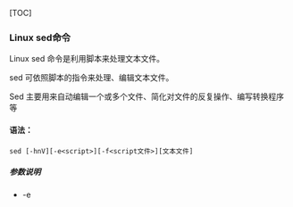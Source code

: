 [TOC]

### Linux sed命令

Linux sed 命令是利用脚本来处理文本文件。

sed 可依照脚本的指令来处理、编辑文本文件。

Sed 主要用来自动编辑一个或多个文件、简化对文件的反复操作、编写转换程序等



#### 语法：

```shell
sed [-hnV][-e<script>][-f<script文件>][文本文件]
```

##### 参数说明

- -e<script>或--expression=<script> 以选项中指定的script来处理输入的文本文件。
- -f<script文件>或--file=<script文件> 以选项中指定的script文件来处理输入的文本文件。
- -h或--help 显示帮助。
- -n或--quiet或--silent 仅显示script处理后的结果。
- -V或--version 显示版本信息。

##### 动作说明

- a ：新增， a 的后面可以接字串，而这些字串会在新的一行出现(目前的下一行)～
- c ：取代， c 的后面可以接字串，这些字串可以取代 n1,n2 之间的行！
- d ：删除，因为是删除啊，所以 d 后面通常不接任何咚咚；
- i ：插入， i 的后面可以接字串，而这些字串会在新的一行出现(目前的上一行)；
- p ：打印，亦即将某个选择的数据印出。通常 p 会与参数 sed -n 一起运行～
- s ：取代，可以直接进行取代的工作哩！通常这个 s 的动作可以搭配正规表示法！例如 1,20s/old/new/g 就是啦！

#### 实例

在testfile文件的第四行后添加一行，并将结果输出到标准输出，在命令行提示符下输入如下命令：

```shell
sed -e 4a\newLine testfile 
```

首先查看testfile中的内容如下：

```
$ cat testfile #查看testfile 中的内容  
HELLO LINUX!  
Linux is a free unix-type opterating system.  
This is a linux testfile!  
Linux test
```

使用sed命令后，输出结果如下：

```
$ sed -e 4a\newline testfile #使用sed 在第四行后添加新字符串  
HELLO LINUX! #testfile文件原有的内容  
Linux is a free unix-type opterating system.  
This is a linux testfile!  
Linux test  
newline
```

#### 以行为单位的新增/删除

将 /etc/passwd 的内容列出并且列印行号，同时，请将第 2~5 行删除！

```
[root@www ~]# nl /etc/passwd | sed '2,5d'
1 root:x:0:0:root:/root:/bin/bash
6 sync:x:5:0:sync:/sbin:/bin/sync
7 shutdown:x:6:0:shutdown:/sbin:/sbin/shutdown
.....(后面省略).....
```

sed 的动作为 '2,5d' ，那个 d 就是删除！因为 2-5 行给他删除了，所以显示的数据就没有 2-5 行罗～ 另外，注意一下，原本应该是要下达 sed -e 才对，没有 -e 也行啦！同时也要注意的是， sed 后面接的动作，请务必以 '' 两个单引号括住喔！

只要删除第 2 行

```
nl /etc/passwd | sed '2d' 
```

在第二行后(亦即是加在第三行)加上『drink tea?』字样！

```
[root@www ~]# nl /etc/passwd | sed '2a drink tea'
1 root:x:0:0:root:/root:/bin/bash
2 bin:x:1:1:bin:/bin:/sbin/nologin
drink tea
3 daemon:x:2:2:daemon:/sbin:/sbin/nologin
.....(后面省略).....
```

那如果是要在第二行前

```
nl /etc/passwd | sed '2i drink tea' 
```

如果是要增加两行以上，在第二行后面加入两行字，例如 **Drink tea or .....** 与 **drink beer?**

```
[root@www ~]# nl /etc/passwd | sed '2a Drink tea or ......\
> drink beer ?'
1 root:x:0:0:root:/root:/bin/bash
2 bin:x:1:1:bin:/bin:/sbin/nologin
Drink tea or ......
drink beer ?
3 daemon:x:2:2:daemon:/sbin:/sbin/nologin
.....(后面省略).....
```

每一行之间都必须要以反斜杠『 \ 』来进行新行的添加喔！所以，上面的例子中，我们可以发现在第一行的最后面就有 \ 存在。

#### 以行为单位的替换和显示

将第2-5行的内容取代成为『No 2-5 number』呢？

```
[root@www ~]# nl /etc/passwd | sed '2,5c No 2-5 number'
1 root:x:0:0:root:/root:/bin/bash
No 2-5 number
6 sync:x:5:0:sync:/sbin:/bin/sync
.....(后面省略).....
```

透过这个方法我们就能够将数据整行取代了！

仅列出 /etc/passwd 文件内的第 5-7 行

```
[root@www ~]# nl /etc/passwd | sed -n '5,7p'
5 lp:x:4:7:lp:/var/spool/lpd:/sbin/nologin
6 sync:x:5:0:sync:/sbin:/bin/sync
7 shutdown:x:6:0:shutdown:/sbin:/sbin/shutdown
```

可以透过这个 sed 的以行为单位的显示功能， 就能够将某一个文件内的某些行号选择出来显示。

#### 数据的搜索并显示

搜索 /etc/passwd有root关键字的行

```
nl /etc/passwd | sed '/root/p'
1  root:x:0:0:root:/root:/bin/bash
1  root:x:0:0:root:/root:/bin/bash
2  daemon:x:1:1:daemon:/usr/sbin:/bin/sh
3  bin:x:2:2:bin:/bin:/bin/sh
4  sys:x:3:3:sys:/dev:/bin/sh
5  sync:x:4:65534:sync:/bin:/bin/sync
....下面忽略 
```

如果root找到，除了输出所有行，还会输出匹配行。

使用-n的时候将只打印包含模板的行。

```
nl /etc/passwd | sed -n '/root/p'
1  root:x:0:0:root:/root:/bin/bash
```

#### 数据的搜索并删除

删除/etc/passwd所有包含root的行，其他行输出

```
nl /etc/passwd | sed  '/root/d'
2  daemon:x:1:1:daemon:/usr/sbin:/bin/sh
3  bin:x:2:2:bin:/bin:/bin/sh
....下面忽略
#第一行的匹配root已经删除了
```

#### 数据的搜寻并执行命令

搜索/etc/passwd,找到root对应的行，执行后面花括号中的一组命令，每个命令之间用分号分隔，这里把bash替换为blueshell，再输出这行：

```
nl /etc/passwd | sed -n '/root/{s/bash/blueshell/;p;q}'    
1  root:x:0:0:root:/root:/bin/blueshell
```

最后的q是退出。

#### 数据的搜寻并替换

除了整行的处理模式之外， sed 还可以用行为单位进行部分数据的搜寻并取代。基本上 sed 的搜寻与替代的与 vi 相当的类似！他有点像这样：

```
sed 's/要被取代的字串/新的字串/g'
```

先观察原始信息，利用 /sbin/ifconfig 查询 IP

```
[root@www ~]# /sbin/ifconfig eth0
eth0 Link encap:Ethernet HWaddr 00:90:CC:A6:34:84
inet addr:192.168.1.100 Bcast:192.168.1.255 Mask:255.255.255.0
inet6 addr: fe80::290:ccff:fea6:3484/64 Scope:Link
UP BROADCAST RUNNING MULTICAST MTU:1500 Metric:1
.....(以下省略).....
```

本机的ip是192.168.1.100。

将 IP 前面的部分予以删除

```
[root@www ~]# /sbin/ifconfig eth0 | grep 'inet addr' | sed 's/^.*addr://g'
192.168.1.100 Bcast:192.168.1.255 Mask:255.255.255.0
```

接下来则是删除后续的部分，亦即： 192.168.1.100 Bcast:192.168.1.255 Mask:255.255.255.0

将 IP 后面的部分予以删除

```
[root@www ~]# /sbin/ifconfig eth0 | grep 'inet addr' | sed 's/^.*addr://g' | sed 's/Bcast.*$//g'
192.168.1.100
```

#### 多点编辑

一条sed命令，删除/etc/passwd第三行到末尾的数据，并把bash替换为blueshell

```
nl /etc/passwd | sed -e '3,$d' -e 's/bash/blueshell/'
1  root:x:0:0:root:/root:/bin/blueshell
2  daemon:x:1:1:daemon:/usr/sbin:/bin/sh
```

-e表示多点编辑，第一个编辑命令删除/etc/passwd第三行到末尾的数据，第二条命令搜索bash替换为blueshell。

#### 直接修改文件内容(危险动作)

sed 可以直接修改文件的内容，不必使用管道命令或数据流重导向！ 不过，由於这个动作会直接修改到原始的文件，所以请你千万不要随便拿系统配置来测试！ 我们还是使用文件 regular_express.txt 文件来测试看看吧！

regular_express.txt 文件内容如下：

```
[root@www ~]# cat regular_express.txt 
runoob.
google.
taobao.
facebook.
zhihu-
weibo-
```

利用 sed 将 regular_express.txt 内每一行结尾若为 . 则换成 !

```
[root@www ~]# sed -i 's/\.$/\!/g' regular_express.txt
[root@www ~]# cat regular_express.txt 
runoob!
google!
taobao!
facebook!
zhihu-
weibo-
```

:q:q

利用 sed 直接在 regular_express.txt 最后一行加入 **# This is a test**:

```
[root@www ~]# sed -i '$a # This is a test' regular_express.txt
[root@www ~]# cat regular_express.txt 
runoob!
google!
taobao!
facebook!
zhihu-
weibo-
# This is a test
```

由於 $ 代表的是最后一行，而 a 的动作是新增，因此该文件最后新增 **# This is a test**！

sed 的 **-i** 选项可以直接修改文件内容，这功能非常有帮助！举例来说，如果你有一个 100 万行的文件，你要在第 100 行加某些文字，此时使用 vim 可能会疯掉！因为文件太大了！那怎办？就利用 sed 啊！透过 sed 直接修改/取代的功能，你甚至不需要使用 vim 去修订！

例：

sed 's/nuclei/ux607/g' -i *